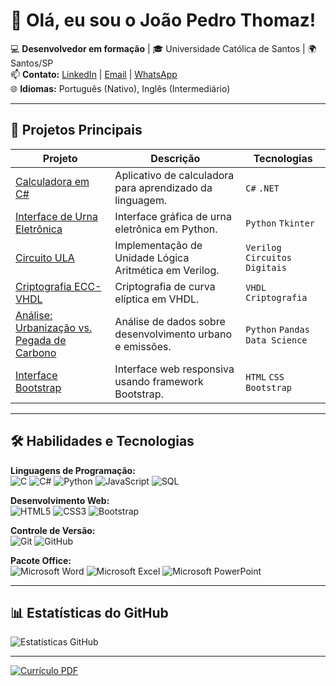 # 👋 Olá, eu sou o João Pedro Thomaz!  

💻 **Desenvolvedor em formação** | 🎓 Universidade Católica de Santos | 🌍 Santos/SP  
📫 **Contato:** [LinkedIn](https://www.linkedin.com/in/jo%C3%A3o-thomaz-kairalla-b41864370) | [Email](mailto:joaopedrothomaz332@gmail.com) | [WhatsApp](https://wa.me/5513991964545)  
🌐 **Idiomas:** Português (Nativo), Inglês (Intermediário)  

---

## 🚀 **Projetos Principais**

| Projeto | Descrição | Tecnologias |
|---------|-----------|-------------|
| [Calculadora em C#](https://github.com/Thomaz332/Calculadora-em-C-Sharp) | Aplicativo de calculadora para aprendizado da linguagem. | `C#` `.NET` |
| [Interface de Urna Eletrônica](https://github.com/Thomaz332/Urna-Tlather-Interface) | Interface gráfica de urna eletrônica em Python. | `Python` `Tkinter` |
| [Circuito ULA](https://github.com/Thomaz332/ULA-Bit) | Implementação de Unidade Lógica Aritmética em Verilog. | `Verilog` `Circuitos Digitais` |
| [Criptografia ECC-VHDL](https://github.com/Thomaz332/Cryptography-ECC---VHDL) | Criptografia de curva elíptica em VHDL. | `VHDL` `Criptografia` |
| [Análise: Urbanização vs. Pegada de Carbono](https://github.com/Thomaz332/Google-Colab-indice-de-urbaniza-o-vs.-Pegada-de-carbono-per-capita) | Análise de dados sobre desenvolvimento urbano e emissões. | `Python` `Pandas` `Data Science` |
| [Interface Bootstrap](https://github.com/Thomaz332/Interface-Bootstrap) | Interface web responsiva usando framework Bootstrap. | `HTML` `CSS` `Bootstrap` |

---

## 🛠️ **Habilidades e Tecnologias**

**Linguagens de Programação:**  
![C](https://img.shields.io/badge/C-00599C?style=for-the-badge&logo=c&logoColor=white)
![C#](https://img.shields.io/badge/C%23-239120?style=for-the-badge&logo=c-sharp&logoColor=white)
![Python](https://img.shields.io/badge/Python-3776AB?style=for-the-badge&logo=python&logoColor=white)
![JavaScript](https://img.shields.io/badge/JavaScript-F7DF1E?style=for-the-badge&logo=javascript&logoColor=black)
![SQL](https://img.shields.io/badge/SQL-4479A1?style=for-the-badge&logo=mysql&logoColor=white)

**Desenvolvimento Web:**  
![HTML5](https://img.shields.io/badge/HTML5-E34F26?style=for-the-badge&logo=html5&logoColor=white)
![CSS3](https://img.shields.io/badge/CSS3-1572B6?style=for-the-badge&logo=css3&logoColor=white)
![Bootstrap](https://img.shields.io/badge/Bootstrap-7952B3?style=for-the-badge&logo=bootstrap&logoColor=white)

**Controle de Versão:**  
![Git](https://img.shields.io/badge/Git-F05032?style=for-the-badge&logo=git&logoColor=white)
![GitHub](https://img.shields.io/badge/GitHub-181717?style=for-the-badge&logo=github&logoColor=white)

**Pacote Office:**  
![Microsoft Word](https://img.shields.io/badge/Word-2B579A?style=for-the-badge&logo=microsoft-word&logoColor=white)
![Microsoft Excel](https://img.shields.io/badge/Excel-217346?style=for-the-badge&logo=microsoft-excel&logoColor=white)
![Microsoft PowerPoint](https://img.shields.io/badge/PowerPoint-B7472A?style=for-the-badge&logo=microsoft-powerpoint&logoColor=white)

---

## 📊 **Estatísticas do GitHub**

![Estatísticas GitHub](https://github-readme-stats.vercel.app/api?username=Thomaz332&show_icons=true&theme=dracula)

---
[![Currículo PDF](https://img.shields.io/badge/-Currículo-4285F4?style=for-the-badge&logo=google-drive&logoColor=white)](https://drive.google.com/file/d/1vruW2khYoaxI_fRQqzYe2E-96JsgV95h/view?usp=drive_link)
